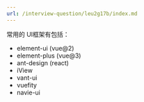 ```yaml
---
url: /interview-question/leu2g17b/index.md
---
```

常用的 UI框架有包括：

* element-ui (vue@2)
* element-plus (vue@3)
* ant-design (react)
* iView
* vant-ui
* vuefity
* navie-ui
